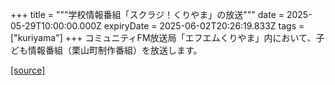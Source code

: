 +++
title = """学校情報番組「スクラジ！くりやま」の放送"""
date = 2025-05-29T10:00:00.000Z
expiryDate = 2025-06-02T20:26:19.833Z
tags = ["kuriyama"]
+++
コミュニティFM放送局「エフエムくりやま」内において、子ども情報番組（栗山町制作番組）を放送します。

[[source]](https://www.town.kuriyama.hokkaido.jp/soshiki/53/31279.html)
